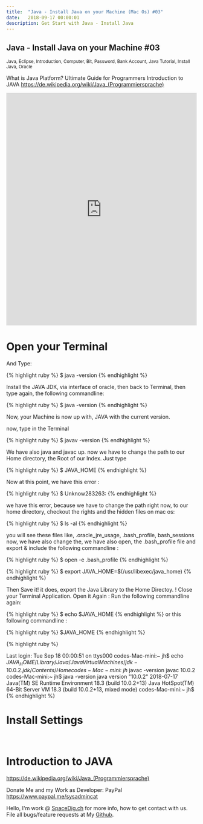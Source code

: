 ```yaml
---
title:  "Java - Install Java on your Machine (Mac Os) #03"
date:   2018-09-17 00:00:01
description: Get Start with Java - Install Java
---
```

<h2 id="this-post-is-the-last-of-a-series-of-posts-in-which-i-write-about-the-observable-type-in-the-first-post-we-went-ahead-writing-an-observable-from-scratch-in-order-to-fully-understand-it-we-then-explored-how-to-create-observables-from-values-arrays-dom-events-and-promises-this-time-well-focus-on-compositions-by-rewriting-some-basic-composition-operators">
Java - Install Java on your Machine #03</h2>

<small>Java, Eclipse, Introduction, Computer, Bit, Password, Bank Account, Java Tutorial, Install Java, Oracle</small>

What is Java Platform? Ultimate Guide for Programmers
Introduction to JAVA
<a href="https://de.wikipedia.org/wiki/Java_(Programmiersprache)">https://de.wikipedia.org/wiki/Java_(Programmiersprache) </a>


<iframe width="100%" height="615" src="https://www.youtube.com/embed/wud7BIq_3Xg" frameborder="0" allow="autoplay; encrypted-media" allowfullscreen></iframe>


<h1>Open your Terminal</h1>

And Type: 

{% highlight ruby %}
$ java -version 
{% endhighlight %}


Install the JAVA JDK, via interface of oracle, then back to Terminal, 
then type again, the following commandline: 


{% highlight ruby %}
$ java -version 
{% endhighlight %}

Now, your Machine is now up with, JAVA with the current version. 

now, type in the Terminal 

{% highlight ruby %}
$ javav -version
{% endhighlight %}

 We have also java and javac up. now we have to change the path to our Home directory, the Root of our Index. Just type  

 {% highlight ruby %}
$ JAVA_HOME
{% endhighlight %}

Now at this point, we have this error : 


{% highlight ruby %}
$ Unknow283263: 
{% endhighlight %}

we have this error, because we have to change the path right now, to our home directory, checkout the rights and the hidden files on mac os: 

{% highlight ruby %}
$ ls -al
{% endhighlight %}

you will see these files like, .oracle_jre_usage, .bash_profile, bash_sessions 
now, we have also change the, we have also open, the .bash_profile file and export & include the following commandline : 


{% highlight ruby %}
$ open -e .bash_profile 
{% endhighlight %}


{% highlight ruby %}
$ export JAVA_HOME=$(/usr/libexec/java_home)
{% endhighlight %}

Then Save it! 
it does, export the Java Library to the Home Directoy. !
Close your Terminal Application. Open it Again : 
Run the following commandline again: 


{% highlight ruby %}
$ echo $JAVA_HOME
{% endhighlight %}
or this following commandline : 

{% highlight ruby %}
$JAVA_HOME
{% endhighlight %}


{% highlight ruby %}

Last login: Tue Sep 18 00:00:51 on ttys000
codes-Mac-mini:~ jh$ echo $JAVA_HOME
/Library/Java/JavaVirtualMachines/jdk-10.0.2.jdk/Contents/Home
codes-Mac-mini:~ jh$ javac -version
javac 10.0.2
codes-Mac-mini:~ jh$ java -version
java version "10.0.2" 2018-07-17
Java(TM) SE Runtime Environment 18.3 (build 10.0.2+13)
Java HotSpot(TM) 64-Bit Server VM 18.3 (build 10.0.2+13, mixed mode)
codes-Mac-mini:~ jh$
{% endhighlight %}


<h1>Install Settings</h1>


<img class="card-img-top" src="https://spaceg.github.io/assets/images/java.png" alt="">

<img class="card-img-top" src="https://spaceg.github.io/assets/images/java_01.png" alt="">

<img class="card-img-top" src="https://spaceg.github.io/assets/images/java_02.png" alt="">
<img class="card-img-top" src="https://spaceg.github.io/assets/images/java_04.png" alt="">
<img class="card-img-top" src="https://spaceg.github.io/assets/images/java_05.png" alt="">






<h1>Introduction to JAVA</h1>
<a href="https://de.wikipedia.org/wiki/Java_(Programmiersprache)">https://de.wikipedia.org/wiki/Java_(Programmiersprache) </a>




Donate Me and my Work as Developer: PayPal <a href="https://www.paypal.me/sysadmincat">https://www.paypal.me/sysadmincat </a>


 Hello, I'm work @ [SpaceDig.ch][spacedig] for more info, how to get contact with us. File all bugs/feature requests at My  [Github][jekyll-gh].

[jekyll-gh]: https://github.com/spaceg
[spacedig]:    http://spacedig.ch
